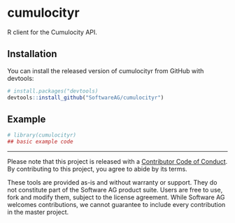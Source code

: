 
<!-- README.md is generated from README.Rmd. Please edit that file -->

# cumulocityr

<!-- badges: start -->

<!-- badges: end -->

R client for the Cumulocity API.

## Installation

You can install the released version of cumulocityr from GitHub with
devtools:

``` r
# install.packages("devtools)
devtools::install_github("SoftwareAG/cumulocityr")
```

## Example

``` r
# library(cumulocityr)
## basic example code
```

-----

Please note that this project is released with a [Contributor Code of
Conduct](CODE_OF_CONDUCT.md). By contributing to this project, you agree
to abide by its terms.

These tools are provided as-is and without warranty or support. They do
not constitute part of the Software AG product suite. Users are free to
use, fork and modify them, subject to the license agreement. While
Software AG welcomes contributions, we cannot guarantee to include every
contribution in the master project.
